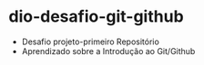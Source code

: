 # dio-desafio-git-github
- Desafio projeto-primeiro Repositório
- Aprendizado sobre a Introdução ao Git/Github
